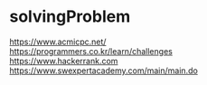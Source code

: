 # solvingProblem

https://www.acmicpc.net/ <br/>
https://programmers.co.kr/learn/challenges<br/>
https://www.hackerrank.com<br/>
https://www.swexpertacademy.com/main/main.do
